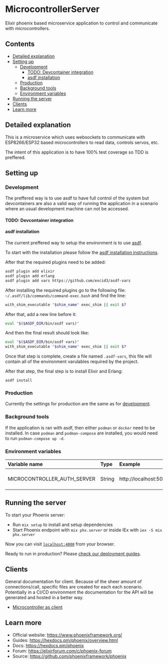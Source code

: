 # MicrocontrollerServer

Elixir phoenix based microservice application to control and communicate with microcontrollers.

## Contents

* [Detailed explanation](#detailed-explanation)
* [Setting up](#setting-up)
  * [Development](#development)
    * [TODO: Devcontainer integration](#todo-devcontainer-integration)
    * [asdf installation](#asdf-installation)
  * [Production](#production)
  * [Background tools](#background-tools)
  * [Environment variables](#environment-variables)
* [Running the server](#running-the-server)
* [Clients](#clients)
* [Learn more](#learn-more)

## Detailed explanation

This is a microservice which uses websockets to communicate with ESP8266/ESP32 based microcontrollers to read data, controls servos, etc.

The intent of this application is to have 100% test coverage so TDD is preffered.

## Setting up


### Development

The preffered way is to use asdf to have full control of the system but devcontainers are also a valid way of running the application in a scenario where an usual development machine can not be accessed.

#### TODO: Devcontainer integration

#### asdf installation

The current preffered way to setup the environment is to use [asdf](https://asdf-vm.com). 

To start with the installation please follow the [asdf installation instructions](https://asdf-vm.com/guide/getting-started.html).

After that the required plugins need to be added:

```bash
asdf plugin add elixir
asdf plugin add erlang
asdf plugin add vars https://github.com/excid3/asdf-vars
```

After installing the required plugins go to the following file: `~/.asdf/lib/commands/command-exec.bash` and find the line:

```bash
with_shim_executable "$shim_name" exec_shim || exit $?
```

After that, add a new line before it:

```bash
eval "$($ASDF_DIR/bin/asdf vars)"
```

And then the final result should look like:

```bash
eval "$($ASDF_DIR/bin/asdf vars)"
with_shim_executable "$shim_name" exec_shim || exit $?
```

Once that step is complete, create a file named `.asdf-vars`, this file will contain all of the environment varulables required by the project.

After that step, the final step is to install Elixir and Erlang:

```
asdf install
```

### Production

Currently the settings for production are the same as for [development](#development).

### Background tools

If the application is ran with asdf, then either `podman` or `docker` need to be installed. In case `podman` and `podman-compose` are installed, you would need to run `podman-compose up -d`.

### Environment variables

|Variable name|Type|Example|Definition|Optional|
|:-----|:-----|:-----|:-----|:-----|
|MICROCONTROLLER_AUTH_SERVER|String|http://localhost:5000|URL of the auth server.|No


## Running the server

To start your Phoenix server:

  * Run `mix setup` to install and setup dependencies
  * Start Phoenix endpoint with `mix phx.server` or inside IEx with `iex -S mix phx.server`

Now you can visit [`localhost:4000`](http://localhost:4000) from your browser.

Ready to run in production? Please [check our deployment guides](https://hexdocs.pm/phoenix/deployment.html).

## Clients

General documentation for client. Because of the sheer amount of connections/call, specific files are created for each each scenario. Potentially in a CI/CD environment the documentation for the API will be generated and hosted in a better way.

* [Microcontroller as client](./MICROCONTROLLER_SOCKET.md)

## Learn more

  * Official website: https://www.phoenixframework.org/
  * Guides: https://hexdocs.pm/phoenix/overview.html
  * Docs: https://hexdocs.pm/phoenix
  * Forum: https://elixirforum.com/c/phoenix-forum
  * Source: https://github.com/phoenixframework/phoenix

